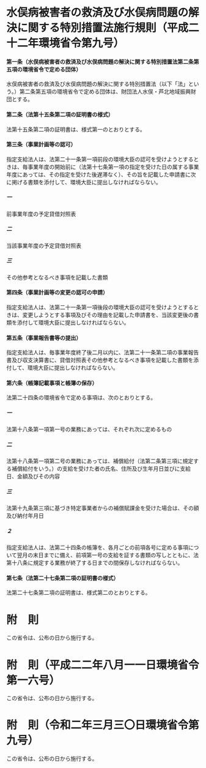 # 水俣病被害者の救済及び水俣病問題の解決に関する特別措置法施行規則（平成二十二年環境省令第九号）
#### 第一条（水俣病被害者の救済及び水俣病問題の解決に関する特別措置法第二条第五項の環境省令で定める団体）
水俣病被害者の救済及び水俣病問題の解決に関する特別措置法（以下「法」という。）第二条第五項の環境省令で定める団体は、財団法人水俣・芦北地域振興財団とする。
#### 第二条（法第十五条第二項の証明書の様式）
法第十五条第二項の証明書は、様式第一のとおりとする。
#### 第三条（事業計画等の認可）
指定支給法人は、法第二十一条第一項前段の環境大臣の認可を受けようとするときは、毎事業年度の開始前に（法第十七条第一項の指定を受けた日の属する事業年度にあっては、その指定を受けた後遅滞なく）、その旨を記載した申請書に次に掲げる書類を添付して、環境大臣に提出しなければならない。
##### 一
前事業年度の予定貸借対照表
##### 二
当該事業年度の予定貸借対照表
##### 三
その他参考となるべき事項を記載した書類
#### 第四条（事業計画等の変更の認可の申請）
指定支給法人は、法第二十一条第一項後段の環境大臣の認可を受けようとするときは、変更しようとする事項及びその理由を記載した申請書を、当該変更後の書類を添付して環境大臣に提出しなければならない。
#### 第五条（事業報告書等の提出）
指定支給法人は、毎事業年度終了後二月以内に、法第二十一条第二項の事業報告書及び収支決算書に、貸借対照表その他参考となるべき事項を記載した書類を添付して、環境大臣に提出しなければならない。
#### 第六条（帳簿記載事項と帳簿の保存）
法第二十四条の環境省令で定める事項は、次のとおりとする。
##### 一
法第十八条第一項第一号の業務にあっては、それぞれ次に定めるもの
##### 二
法第十八条第一項第二号の業務にあっては、補償給付（法第二条第三項に規定する補償給付をいう。）の支給を受けた者の氏名、住所及び生年月日並びに支給日、金額及びその内容
##### 三
法第十九条第三項に基づき特定事業者からの補償賦課金を受けた場合は、その額及び納付年月日
##### ２
指定支給法人は、法第二十四条の帳簿を、各月ごとの前項各号に定める事項について翌月の末日までに備え、前項第一号の支給を証する書類の写しとともに、法第十八条に規定する業務が終了する日までの間保存しなければならない。
#### 第七条（法第二十七条第二項の証明書の様式）
法第二十七条第二項の証明書は、様式第二のとおりとする。
# 附　則
この省令は、公布の日から施行する。
# 附　則（平成二二年八月一一日環境省令第一六号）
この省令は、公布の日から施行する。
# 附　則（令和二年三月三〇日環境省令第九号）
この省令は、公布の日から施行する。
